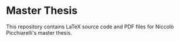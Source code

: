 # Master Thesis
This repository contains LaTeX source code and PDF files for Niccolò Picchiarelli's master thesis.
